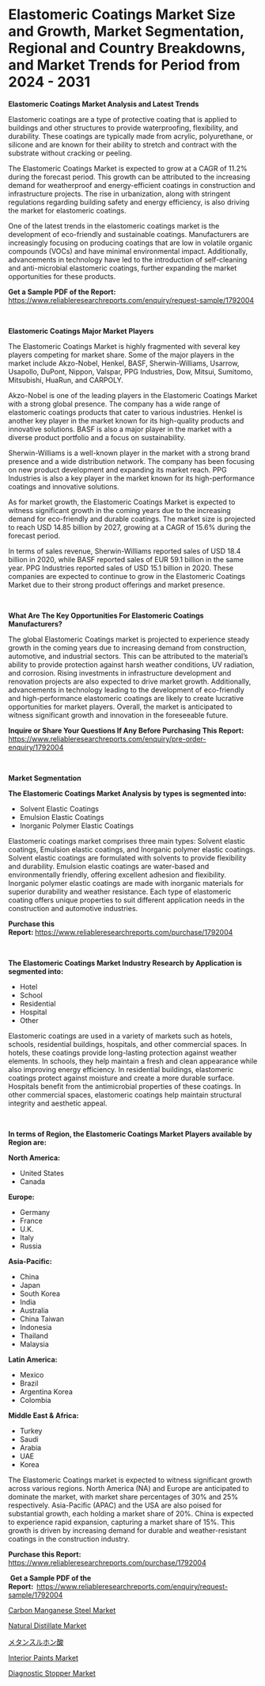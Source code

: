 <p><h1>Elastomeric Coatings Market Size and Growth, Market Segmentation, Regional and Country Breakdowns, and Market Trends for Period from 2024 -  2031</h1></p><p><strong>Elastomeric Coatings Market Analysis and Latest Trends</strong></p>
<p><p>Elastomeric coatings are a type of protective coating that is applied to buildings and other structures to provide waterproofing, flexibility, and durability. These coatings are typically made from acrylic, polyurethane, or silicone and are known for their ability to stretch and contract with the substrate without cracking or peeling.</p><p>The Elastomeric Coatings Market is expected to grow at a CAGR of 11.2% during the forecast period. This growth can be attributed to the increasing demand for weatherproof and energy-efficient coatings in construction and infrastructure projects. The rise in urbanization, along with stringent regulations regarding building safety and energy efficiency, is also driving the market for elastomeric coatings.</p><p>One of the latest trends in the elastomeric coatings market is the development of eco-friendly and sustainable coatings. Manufacturers are increasingly focusing on producing coatings that are low in volatile organic compounds (VOCs) and have minimal environmental impact. Additionally, advancements in technology have led to the introduction of self-cleaning and anti-microbial elastomeric coatings, further expanding the market opportunities for these products.</p></p>
<p><strong>Get a Sample PDF of the Report:&nbsp;</strong> <a href="https://www.reliableresearchreports.com/enquiry/request-sample/1792004">https://www.reliableresearchreports.com/enquiry/request-sample/1792004</a></p>
<p>&nbsp;</p>
<p><strong>Elastomeric Coatings Major Market Players</strong></p>
<p><p>The Elastomeric Coatings Market is highly fragmented with several key players competing for market share. Some of the major players in the market include Akzo-Nobel, Henkel, BASF, Sherwin-Williams, Usarrow, Usapollo, DuPont, Nippon, Valspar, PPG Industries, Dow, Mitsui, Sumitomo, Mitsubishi, HuaRun, and CARPOLY.</p><p>Akzo-Nobel is one of the leading players in the Elastomeric Coatings Market with a strong global presence. The company has a wide range of elastomeric coatings products that cater to various industries. Henkel is another key player in the market known for its high-quality products and innovative solutions. BASF is also a major player in the market with a diverse product portfolio and a focus on sustainability.</p><p>Sherwin-Williams is a well-known player in the market with a strong brand presence and a wide distribution network. The company has been focusing on new product development and expanding its market reach. PPG Industries is also a key player in the market known for its high-performance coatings and innovative solutions.</p><p>As for market growth, the Elastomeric Coatings Market is expected to witness significant growth in the coming years due to the increasing demand for eco-friendly and durable coatings. The market size is projected to reach USD 14.85 billion by 2027, growing at a CAGR of 15.6% during the forecast period.</p><p>In terms of sales revenue, Sherwin-Williams reported sales of USD 18.4 billion in 2020, while BASF reported sales of EUR 59.1 billion in the same year. PPG Industries reported sales of USD 15.1 billion in 2020. These companies are expected to continue to grow in the Elastomeric Coatings Market due to their strong product offerings and market presence.</p></p>
<p>&nbsp;</p>
<p><strong>What Are The Key Opportunities For Elastomeric Coatings Manufacturers?</strong></p>
<p><p>The global Elastomeric Coatings market is projected to experience steady growth in the coming years due to increasing demand from construction, automotive, and industrial sectors. This can be attributed to the material’s ability to provide protection against harsh weather conditions, UV radiation, and corrosion. Rising investments in infrastructure development and renovation projects are also expected to drive market growth. Additionally, advancements in technology leading to the development of eco-friendly and high-performance elastomeric coatings are likely to create lucrative opportunities for market players. Overall, the market is anticipated to witness significant growth and innovation in the foreseeable future.</p></p>
<p><strong>Inquire or Share Your Questions If Any Before Purchasing This Report:</strong> <a href="https://www.reliableresearchreports.com/enquiry/pre-order-enquiry/1792004">https://www.reliableresearchreports.com/enquiry/pre-order-enquiry/1792004</a></p>
<p>&nbsp;</p>
<p><strong>Market Segmentation</strong></p>
<p><strong>The Elastomeric Coatings Market Analysis by types is segmented into:</strong></p>
<p><ul><li>Solvent Elastic Coatings</li><li>Emulsion Elastic Coatings</li><li>Inorganic Polymer Elastic Coatings</li></ul></p>
<p><p>Elastomeric coatings market comprises three main types: Solvent elastic coatings, Emulsion elastic coatings, and Inorganic polymer elastic coatings. Solvent elastic coatings are formulated with solvents to provide flexibility and durability. Emulsion elastic coatings are water-based and environmentally friendly, offering excellent adhesion and flexibility. Inorganic polymer elastic coatings are made with inorganic materials for superior durability and weather resistance. Each type of elastomeric coating offers unique properties to suit different application needs in the construction and automotive industries.</p></p>
<p><strong>Purchase this Report:&nbsp;</strong><a href="https://www.reliableresearchreports.com/purchase/1792004">https://www.reliableresearchreports.com/purchase/1792004</a></p>
<p>&nbsp;</p>
<p><strong>The Elastomeric Coatings Market Industry Research by Application is segmented into:</strong></p>
<p><ul><li>Hotel</li><li>School</li><li>Residential</li><li>Hospital</li><li>Other</li></ul></p>
<p><p>Elastomeric coatings are used in a variety of markets such as hotels, schools, residential buildings, hospitals, and other commercial spaces. In hotels, these coatings provide long-lasting protection against weather elements. In schools, they help maintain a fresh and clean appearance while also improving energy efficiency. In residential buildings, elastomeric coatings protect against moisture and create a more durable surface. Hospitals benefit from the antimicrobial properties of these coatings. In other commercial spaces, elastomeric coatings help maintain structural integrity and aesthetic appeal.</p></p>
<p>&nbsp;</p>
<p><strong>In terms of Region, the Elastomeric Coatings Market Players available by Region are:</strong></p>
<p>
    <p> <strong> North America: </strong>
        <ul>
            <li>United States</li>
            <li>Canada</li>
        </ul>
        </p> 
    <p> <strong> Europe: </strong>
        <ul>
            <li>Germany</li>
            <li>France</li>
            <li>U.K.</li>
            <li>Italy</li>
            <li>Russia</li>
        </ul>
        </p> 
    <p> <strong> Asia-Pacific: </strong>
        <ul>
            <li>China</li>
            <li>Japan</li>
            <li>South Korea</li>
            <li>India</li>
            <li>Australia</li>
            <li>China Taiwan</li>
            <li>Indonesia</li>
            <li>Thailand</li>
            <li>Malaysia</li>
        </ul>
        </p> 
    <p> <strong> Latin America: </strong>
        <ul>
            <li>Mexico</li>
            <li>Brazil</li>
            <li>Argentina Korea</li>
            <li>Colombia</li>
        </ul>
        </p> 
    <p> <strong> Middle East & Africa: </strong>
        <ul>
            <li>Turkey</li>
            <li>Saudi</li>
            <li>Arabia</li>
            <li>UAE</li>
            <li>Korea</li>
        </ul>
    </p>
    </p>
<p><p>The Elastomeric Coatings market is expected to witness significant growth across various regions. North America (NA) and Europe are anticipated to dominate the market, with market share percentages of 30% and 25% respectively. Asia-Pacific (APAC) and the USA are also poised for substantial growth, each holding a market share of 20%. China is expected to experience rapid expansion, capturing a market share of 15%. This growth is driven by increasing demand for durable and weather-resistant coatings in the construction industry.</p></p>
<p><strong>Purchase this Report: </strong><a href="https://www.reliableresearchreports.com/purchase/1792004">https://www.reliableresearchreports.com/purchase/1792004</a></p>
<p>&nbsp;<strong>Get a Sample PDF of the Report:&nbsp;&nbsp;</strong><a href="https://www.reliableresearchreports.com/enquiry/request-sample/1792004">https://www.reliableresearchreports.com/enquiry/request-sample/1792004</a></p>
<p><strong></strong></p>
<p><p><a href="https://github.com/jerrycopelandthomaswsqd8q/Market-Research-Report-List-1/blob/main/carbon-manganese-steel-market.md">Carbon Manganese Steel Market</a></p><p><a href="https://issuu.com/reportprime-2/docs/natural-distillate-market-size-2030.pptx">Natural Distillate Market</a></p><p><a href="https://github.com/jkjreqjscoxx7/Market-Research-Report-List-1/blob/main/1152019192842.md">メタンスルホン酸</a></p><p><a href="https://github.com/brenzgnarento/Market-Research-Report-List-1/blob/main/interior-paints-market.md">Interior Paints Market</a></p><p><a href="https://issuu.com/reportprime-2/docs/diagnostic-stopper-market-size-2030.pptx">Diagnostic Stopper Market</a></p></p>